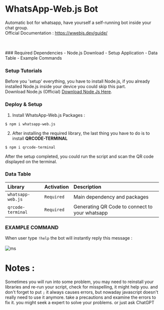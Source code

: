 # WhatsApp-Web.js Bot
Automatic bot for whatsapp, have yourself a self-running bot inside your chat group. <br>
Official Documentation : https://wwebjs.dev/guide/ <br><br>

<br>
### Required Dependencies
- Node.js Download
- Setup Application
- Data Table
- Example Commands

<br>

### Setup Tutorials
Before you 'setup' everything, you have to install Node.js, if you already installed Node.js inside your device you could skip this part. <br>
Download Node.js (Official)  [Download Node Js Here](https://nodejs.org/).

### Deploy & Setup
1. Install WhatsApp-Web.js Packages :
   
```
$ npm i whatsapp-web.js
```
 2. After installing the required library, the last thing you have to do is to install **QRCODE-TERMINAL**
```
$ npm i qrcode-terminal
```

After the setup completed, you could run the script and scan the QR code displayed on the terminal.


### Data Table
| Library | Activation     | Description                |
| :-------- | :------- | :------------------------- |
| `whatsapp-web.js` | `Required` | Main dependency and packages |
| `qrcode-terminal` | `Required` | Generating QR Code to connect to your whatsapp |

### EXAMPLE COMMAND
When user type `!help` the bot will instantly reply this message : <br><br>
![ms](https://i.ibb.co/VTvgfKc/Whats-App-Image-2023-02-12-at-11-20-43.jpg)


# Notes :

Sometimes you will run into some problem, you may need to reinstall your libraries and re-run your script, check for misspelling, it might help you. and don't forget to put `;` it always causes errors, but nowaday javascript doesn't really need to use it anymore. take a precautions and examine the errors to fix it. you might seek a expert to solve your problems. or just ask ChatGPT

